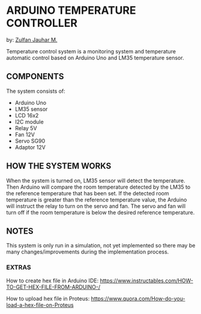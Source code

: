 # ARDUINO TEMPERATURE CONTROLLER
by: [Zulfan Jauhar M.](https://github.com/zulfan-jm)

Temperature control system is a monitoring system and temperature automatic control based on Arduino Uno and LM35 temperature sensor. 

## COMPONENTS
The system consists of:
   - Arduino Uno
   - LM35 sensor
   - LCD 16x2
   - I2C module
   - Relay 5V
   - Fan 12V
   - Servo SG90
   - Adaptor 12V

## HOW THE SYSTEM WORKS
When the system is turned on, LM35 sensor will detect the temperature. Then Arduino will compare the room temperature detected by the LM35 to the reference temperature that has been set. If the detected room temperature is greater than the reference temperature value, the Arduino will instruct the relay to turn on the servo and fan. The servo and fan will turn off if the room temperature is below the desired reference temperature.

## NOTES
This system is only run in a simulation, not yet implemented so there may be many changes/improvements during the implementation process.

### EXTRAS
How to create hex file in Arduino IDE:
https://www.instructables.com/HOW-TO-GET-HEX-FILE-FROM-ARDUINO-/

How to upload hex file in Proteus:
https://www.quora.com/How-do-you-load-a-hex-file-on-Proteus

